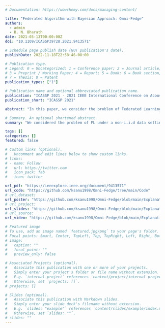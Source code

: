 ```yaml
---
# Documentation: https://wowchemy.com/docs/managing-content/

title: "Federated Algorithm with Bayesian Approach: Omni-Fedge"
authors:
  - admin
  - B. N. Bharath
date: 2021-05-13T00:00:00Z
doi: "10.1109/ICASSP39728.2021.9413571"

# Schedule page publish date (NOT publication's date).
publishDate: 2022-11-18T22:58:46-08:00

# Publication type.
# Legend: 0 = Uncategorized; 1 = Conference paper; 2 = Journal article;
# 3 = Preprint / Working Paper; 4 = Report; 5 = Book; 6 = Book section;
# 7 = Thesis; 8 = Patent
publication_types: ["1"]

# Publication name and optional abbreviated publication name.
publication: "ICASSP 2021 - 2021 IEEE International Conference on Acoustics, Speech and Signal Processing (ICASSP)"
publication_short: "ICASSP 2021"

abstract: "In this paper, we consider the problem of Federated Learning (FL) under non-i.i.d data setting. We provide an improved estimate of the empirical loss at each node by using a weighted average of losses across nodes with a penalty term. These uneven weights to different nodes are assigned by taking a novel Bayesian approach to the problem where the problem of learning for each device/node is cast as maximizing the likelihood of a joint distribution. This joint distribution is for losses of nodes obtained by using data across devices for a given neural network of a node. We then provide a PAC learning guarantee on the objective function which reveals that the true average risk is no more than the proposed objective and the error term. We leverage this guarantee to propose an algorithm called Omni-Fedge. Using MNIST and Fashion MNIST data-sets, we show that the performance of the proposed algorithm is significantly better than existing algorithms."

# Summary. An optional shortened abstract.
summary: "We considered the problem of FL under a non-i.i.d data setting and provided a sound theoretical framework for the proposed algorithm based on a novel Bayesian approach. We also introduced a new complexity measure as a consequence of the PAC bound. Using MNIST and Fashion MNIST data-sets, we showed that the performance of the proposed algorithm is significantly better than existing algorithms with better generalization."

tags: []
categories: []
featured: false

# Custom links (optional).
#   Uncomment and edit lines below to show custom links.
# links:
# - name: Follow
#   url: https://twitter.com
#   icon_pack: fab
#   icon: twitter

url_pdf: "https://ieeexplore.ieee.org/document/9413571"
url_code: "https://github.com/ksanu1998/Omni-Fedge/tree/main/Code"
# url_dataset:
url_poster: "https://github.com/ksanu1998/Omni-Fedge/blob/main/Explanation/ICASSP_Poster.pdf"
# url_project:
url_slides: "https://github.com/ksanu1998/Omni-Fedge/blob/main/Explanation/ICASSP_Slides.pdf"
# url_source:
url_video: "https://github.com/ksanu1998/Omni-Fedge/blob/main/Explanation/ICASSP_Presentation.mp4"

# Featured image
# To use, add an image named `featured.jpg/png` to your page's folder. 
# Focal points: Smart, Center, TopLeft, Top, TopRight, Left, Right, BottomLeft, Bottom, BottomRight.
# image:
#   caption: ""
#   focal_point: ""
#   preview_only: false

# Associated Projects (optional).
#   Associate this publication with one or more of your projects.
#   Simply enter your project's folder or file name without extension.
#   E.g. `internal-project` references `content/project/internal-project/index.md`.
#   Otherwise, set `projects: []`.
# projects: []

# Slides (optional).
#   Associate this publication with Markdown slides.
#   Simply enter your slide deck's filename without extension.
#   E.g. `slides: "example"` references `content/slides/example/index.md`.
#   Otherwise, set `slides: ""`.
# slides: ""
---
```

